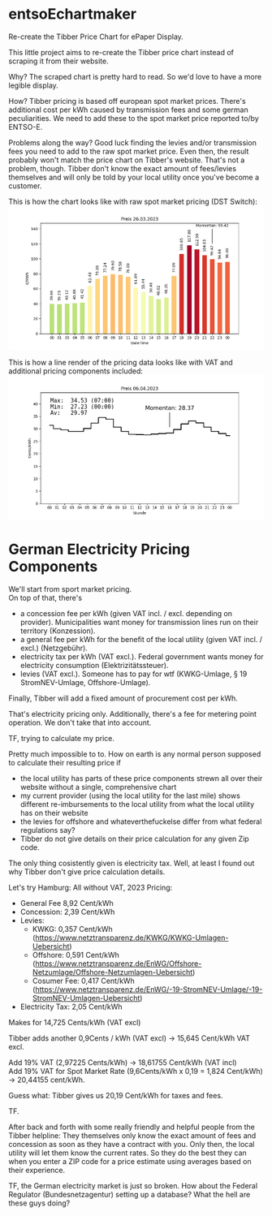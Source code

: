 # entsoEchartmaker
Re-create the Tibber Price Chart for ePaper Display. 

This little project aims to re-create the Tibber price chart instead of scraping it from their website. 

Why? The scraped chart is pretty hard to read. So we'd love to have a more legible display. 

How? Tibber pricing is based off european spot market prices. There's additional cost per kWh caused by transmission fees and some german peculiarities. We need to add these to the spot market price reported to/by ENTSO-E.

Problems along the way? Good luck finding the levies and/or transmission fees you need to add to the raw spot market price. Even then, the result probably won't match the price chart on Tibber's website. That's not a problem, though. Tibber don't know the exact amount of fees/levies themselves and will only be told by your local utility once you've become a customer.

This is how the chart looks like with raw spot market pricing (DST Switch):
![ENTSO-E Price Chart (Bars)](entso_e_zeitumstellung.png "ENTSO-E Price Chart Rendering, DST Switch")

This is how a line render of the pricing data looks like with VAT and additional pricing components included:
![Tibber Price Chart (Line)](tibber_entsoe_linechart_vatincl.png "Tibber Price Chart Rendering, Line Style")

# German Electricity Pricing Components
We'll start from sport market pricing.  
On top of that, there's
- a concession fee per kWh (given VAT incl. / excl. depending on provider). Municipalities want money for transmission lines run on their territory (Konzession).
- a general fee per kWh for the benefit of the local utility (given VAT incl. / excl.) (Netzgebühr).
- electricity tax per kWh (VAT excl.). Federal government wants money for electricity consumption (Elektrizitätssteuer).
- levies (VAT excl.). Someone has to pay for wtf (KWKG-Umlage, § 19 StromNEV-Umlage, Offshore-Umlage).

Finally, Tibber will add a fixed amount of procurement cost per kWh.

That's electricity pricing only. Additionally, there's a fee for metering point operation. We don't take that into account.

TF, trying to calculate my price.

Pretty much impossible to to. How on earth is any normal person supposed to calculate their resulting price if
- the local utility has parts of these price components strewn all over their website without a single, comprehensive chart
- my current provider (using the local utility for the last mile) shows different re-imbursements to the local utility from what the local utility has on their website
- the levies for offshore and whateverthefuckelse differ from what federal regulations say?
- Tibber do not give details on their price calculation for any given Zip code.

The only thing cosistently given is electricity tax. Well, at least I found out why Tibber don't give price calculation details. 

Let's try Hamburg:
All without VAT, 2023 Pricing:
- General Fee 8,92 Cent/kWh
- Concession: 2,39 Cent/kWh
- Levies:
  - KWKG: 0,357 Cent/kWh (https://www.netztransparenz.de/KWKG/KWKG-Umlagen-Uebersicht)
  - Offshore: 0,591 Cent/kWh (https://www.netztransparenz.de/EnWG/Offshore-Netzumlage/Offshore-Netzumlagen-Uebersicht)
  - Cosumer Fee: 0,417 Cent/kWh (https://www.netztransparenz.de/EnWG/-19-StromNEV-Umlage/-19-StromNEV-Umlagen-Uebersicht)
- Electricity Tax: 2,05 Cent/kWh  

Makes for 14,725 Cents/kWh (VAT excl)

Tibber adds another 0,9Cents / kWh (VAT excl) -> 15,645 Cent/kWh VAT excl.

Add 19% VAT (2,97225 Cents/kWh) -> 18,61755 Cent/kWh (VAT incl)  
Add 19% VAT for Spot Market Rate (9,6Cents/kWh x 0,19 = 1,824 Cent/kWh) -> 20,44155 cent/kWh.  

Guess what: Tibber gives us 20,19 Cent/kWh for taxes and fees.

TF.

After back and forth with some really friendly and helpful people from the Tibber helpline: They themselves only know the exact amount of fees and concession as soon as they have a contract with you. Only then, the local utility will let them know the current rates. So they do the best they can when you enter a ZIP code for a price estimate using averages based on their experience. 

TF, the German electricity market is just so broken. How about the Federal Regulator (Bundesnetzagentur) setting up a database? What the hell are these guys doing?
